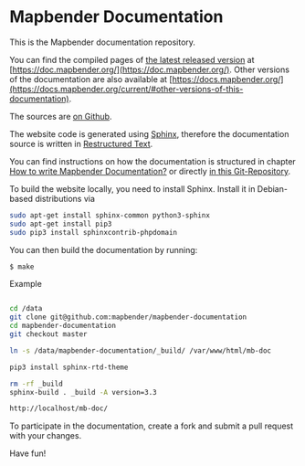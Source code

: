 # Mapbender Documentation

This is the Mapbender documentation repository.

You can find the compiled pages of [the latest released version](https://github.com/mapbender/mapbender-documentation/releases) at [https://doc.mapbender.org/](https://doc.mapbender.org/). Other versions of the documentation are also available at [https://docs.mapbender.org/](https://docs.mapbender.org/current/#other-versions-of-this-documentation).

The sources are [on Github](https://github.com/mapbender/mapbender-documentation).

The website code is generated using [Sphinx](http://sphinx-doc.org/), therefore the documentation source is written in [Restructured Text](http://sphinx-doc.org/rest.html).

You can find instructions on how the documentation is structured in chapter [How to write Mapbender Documentation?](http://doc.mapbender.org/en/book/development/documentation_howto.html) or directly [in this Git-Repository](https://github.com/mapbender/mapbender-documentation/blob/master/en/documentation_howto.rst).


To build the website locally, you need to install Sphinx. Install it in Debian-based distributions via

```bash
sudo apt-get install sphinx-common python3-sphinx
sudo apt-get install pip3
sudo pip3 install sphinxcontrib-phpdomain
```

You can then build the documentation by running:

```bash
$ make
```

Example

```bash

cd /data
git clone git@github.com:mapbender/mapbender-documentation
cd mapbender-documentation
git checkout master

ln -s /data/mapbender-documentation/_build/ /var/www/html/mb-doc

pip3 install sphinx-rtd-theme

rm -rf _build
sphinx-build . _build -A version=3.3

http://localhost/mb-doc/
```

To participate in the documentation, create a fork and submit a pull request with your changes.


Have fun!
